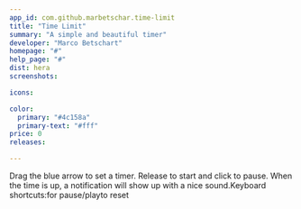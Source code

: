 ```yaml
---
app_id: com.github.marbetschar.time-limit
title: "Time Limit"
summary: "A simple and beautiful timer"
developer: "Marco Betschart"
homepage: "#"
help_page: "#"
dist: hera
screenshots:

icons:

color:
  primary: "#4c158a"
  primary-text: "#fff"
price: 0
releases:

---
```


Drag the blue arrow to set a timer. Release to start and click to pause. When the time is up, a notification will show up with a nice sound.Keyboard shortcuts:for pause/playto reset